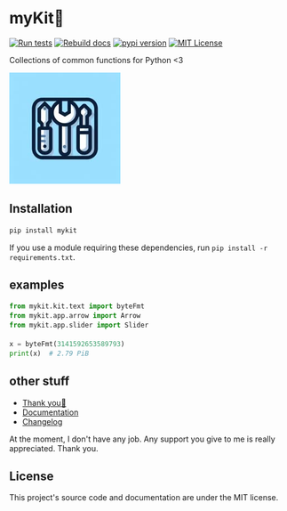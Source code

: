 # myKit🧰

[![Run tests](https://github.com/nvfp/mykit/actions/workflows/run-tests.yml/badge.svg)](https://github.com/nvfp/mykit/actions/workflows/run-tests.yml)
[![Rebuild docs](https://github.com/nvfp/mykit/actions/workflows/rebuild-docs.yml/badge.svg)](https://github.com/nvfp/mykit/actions/workflows/rebuild-docs.yml)
[![pypi version](https://img.shields.io/pypi/v/mykit?logo=pypi)](https://pypi.org/project/mykit/)
[![MIT License](https://img.shields.io/badge/license-MIT-blue.svg?style=flat)](http://choosealicense.com/licenses/mit/)

Collections of common functions for Python <3

![banner](https://raw.githubusercontent.com/nvfp/mykit/master/_etc/assets/banner.jpg)


## Installation

```sh
pip install mykit
```

If you use a module requiring these dependencies, run `pip install -r requirements.txt`.


## examples

```python
from mykit.kit.text import byteFmt
from mykit.app.arrow import Arrow
from mykit.app.slider import Slider

x = byteFmt(3141592653589793)
print(x)  # 2.79 PiB
```


## other stuff

- [Thank you💙](https://nvfp.github.io/thank-you)
- [Documentation](https://nvfp.github.io/mykit)
- [Changelog](https://nvfp.github.io/mykit/changelog)

At the moment, I don't have any job. Any support you give to me is really appreciated. Thank you.


## License

This project's source code and documentation are under the MIT license.
